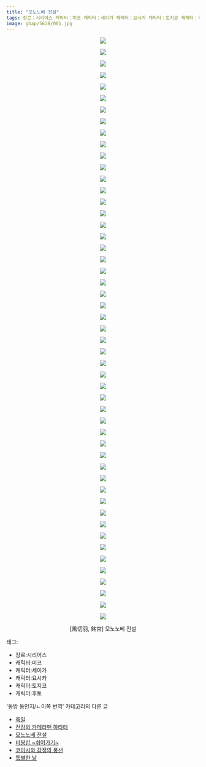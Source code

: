 ```yaml
---
title: "모노노베 전설"
tags: 장르：시리어스 캐릭터：미코 캐릭터：세이가 캐릭터：요시카 캐릭터：토지코 캐릭터：후토 風切羽 銘宮 동방_동인지／ㄴ이쪽_번역
image: ghap/5638/001.jpg
---
```

<div class="article">
<p style="text-align: center; clear: none; float: none;"><img src="{{ site.nasurl }}/ghap/5638/001.jpg"/></p>
<p style="text-align: center; clear: none; float: none;"><img src="{{ site.nasurl }}/ghap/5638/002.jpg"/></p>
<p style="text-align: center; clear: none; float: none;"><img src="{{ site.nasurl }}/ghap/5638/003.jpg"/></p>
<p style="text-align: center; clear: none; float: none;"><img src="{{ site.nasurl }}/ghap/5638/004.jpg"/></p>
<p style="text-align: center; clear: none; float: none;"><img src="{{ site.nasurl }}/ghap/5638/005.jpg"/></p>
<p style="text-align: center; clear: none; float: none;"><img src="{{ site.nasurl }}/ghap/5638/006.jpg"/></p>
<p style="text-align: center; clear: none; float: none;"><img src="{{ site.nasurl }}/ghap/5638/007.jpg"/></p>
<p style="text-align: center; clear: none; float: none;"><img src="{{ site.nasurl }}/ghap/5638/008.jpg"/></p>
<p style="text-align: center; clear: none; float: none;"><img src="{{ site.nasurl }}/ghap/5638/009.jpg"/></p>
<p style="text-align: center; clear: none; float: none;"><img src="{{ site.nasurl }}/ghap/5638/010.jpg"/></p>
<p style="text-align: center; clear: none; float: none;"><img src="{{ site.nasurl }}/ghap/5638/011.jpg"/></p>
<p style="text-align: center; clear: none; float: none;"><img src="{{ site.nasurl }}/ghap/5638/012.jpg"/></p>
<p style="text-align: center; clear: none; float: none;"><img src="{{ site.nasurl }}/ghap/5638/013.jpg"/></p>
<p style="text-align: center; clear: none; float: none;"><img src="{{ site.nasurl }}/ghap/5638/014.jpg"/></p>
<p style="text-align: center; clear: none; float: none;"><img src="{{ site.nasurl }}/ghap/5638/015.jpg"/></p>
<p style="text-align: center; clear: none; float: none;"><img src="{{ site.nasurl }}/ghap/5638/016.jpg"/></p>
<p style="text-align: center; clear: none; float: none;"><img src="{{ site.nasurl }}/ghap/5638/017.jpg"/></p>
<p style="text-align: center; clear: none; float: none;"><img src="{{ site.nasurl }}/ghap/5638/018.jpg"/></p>
<p style="text-align: center; clear: none; float: none;"><img src="{{ site.nasurl }}/ghap/5638/019.jpg"/></p>
<p style="text-align: center; clear: none; float: none;"><img src="{{ site.nasurl }}/ghap/5638/020.jpg"/></p>
<p style="text-align: center; clear: none; float: none;"><img src="{{ site.nasurl }}/ghap/5638/021.jpg"/></p>
<p style="text-align: center; clear: none; float: none;"><img src="{{ site.nasurl }}/ghap/5638/022.jpg"/></p>
<p style="text-align: center; clear: none; float: none;"><img src="{{ site.nasurl }}/ghap/5638/023.jpg"/></p>
<p style="text-align: center; clear: none; float: none;"><img src="{{ site.nasurl }}/ghap/5638/024.jpg"/></p>
<p style="text-align: center; clear: none; float: none;"><img src="{{ site.nasurl }}/ghap/5638/025.jpg"/></p>
<p style="text-align: center; clear: none; float: none;"><img src="{{ site.nasurl }}/ghap/5638/026.jpg"/></p>
<p style="text-align: center; clear: none; float: none;"><img src="{{ site.nasurl }}/ghap/5638/027.jpg"/></p>
<p style="text-align: center; clear: none; float: none;"><img src="{{ site.nasurl }}/ghap/5638/028.jpg"/></p>
<p style="text-align: center; clear: none; float: none;"><img src="{{ site.nasurl }}/ghap/5638/029.jpg"/></p>
<p style="text-align: center; clear: none; float: none;"><img src="{{ site.nasurl }}/ghap/5638/030.jpg"/></p>
<p style="text-align: center; clear: none; float: none;"><img src="{{ site.nasurl }}/ghap/5638/031.jpg"/></p>
<p style="text-align: center; clear: none; float: none;"><img src="{{ site.nasurl }}/ghap/5638/032.jpg"/></p>
<p style="text-align: center; clear: none; float: none;"><img src="{{ site.nasurl }}/ghap/5638/033.jpg"/></p>
<p style="text-align: center; clear: none; float: none;"><img src="{{ site.nasurl }}/ghap/5638/034.jpg"/></p>
<p style="text-align: center; clear: none; float: none;"><img src="{{ site.nasurl }}/ghap/5638/035.jpg"/></p>
<p style="text-align: center; clear: none; float: none;"><img src="{{ site.nasurl }}/ghap/5638/036.jpg"/></p>
<p style="text-align: center; clear: none; float: none;"><img src="{{ site.nasurl }}/ghap/5638/037.jpg"/></p>
<p style="text-align: center; clear: none; float: none;"><img src="{{ site.nasurl }}/ghap/5638/038.jpg"/></p>
<p style="text-align: center; clear: none; float: none;"><img src="{{ site.nasurl }}/ghap/5638/039.jpg"/></p>
<p style="text-align: center; clear: none; float: none;"><img src="{{ site.nasurl }}/ghap/5638/040.jpg"/></p>
<p style="text-align: center; clear: none; float: none;"><img src="{{ site.nasurl }}/ghap/5638/041.jpg"/></p>
<p style="text-align: center; clear: none; float: none;"><img src="{{ site.nasurl }}/ghap/5638/042.jpg"/></p>
<p style="text-align: center; clear: none; float: none;"><img src="{{ site.nasurl }}/ghap/5638/043.jpg"/></p>
<p style="text-align: center; clear: none; float: none;"><img src="{{ site.nasurl }}/ghap/5638/044.jpg"/></p>
<p style="text-align: center; clear: none; float: none;"><img src="{{ site.nasurl }}/ghap/5638/045.jpg"/></p>
<p style="text-align: center; clear: none; float: none;"><img src="{{ site.nasurl }}/ghap/5638/046.jpg"/></p>
<p style="text-align: center; clear: none; float: none;"><img src="{{ site.nasurl }}/ghap/5638/047.jpg"/></p>
<p style="text-align: center; clear: none; float: none;"><img src="{{ site.nasurl }}/ghap/5638/048.jpg"/></p>
<p style="text-align: center; clear: none; float: none;"><img src="{{ site.nasurl }}/ghap/5638/049.jpg"/></p>
<p style="text-align: center; clear: none; float: none;"><img src="{{ site.nasurl }}/ghap/5638/050.jpg"/></p>
<p style="text-align: center; clear: none; float: none;"><img src="{{ site.nasurl }}/ghap/5638/051.jpg"/></p>
<p style="text-align: center; clear: none; float: none;">[風切羽, 銘宮] 모노노베 전설</p>
</div><div class="tagTrail">
<p>태그: </p>
<ul>
<li>장르:시리어스</li>
<li>캐릭터:미코</li>
<li>캐릭터:세이가</li>
<li>캐릭터:요시카</li>
<li>캐릭터:토지코</li>
<li>캐릭터:후토</li>
</ul>
</div><div class="another">
<p>'동방 동인지/ㄴ이쪽 번역' 카테고리의 다른 글</p>
<ul>
<li><a href="/2019-01-24-ghap_5649">축일</a></li>
<li><a href="/2019-01-22-ghap_5639">전장의 카메라맨 하타테</a></li>
<li><a href="/2019-01-21-ghap_5638">모노노베 전설</a></li>
<li><a href="/2019-01-12-ghap_5583">비봉밥 ~쉬어가기~</a></li>
<li><a href="/2018-12-31-ghap_5457">코이시와 감정의 풍선</a></li>
<li><a href="/2018-12-30-ghap_5456">특별한 날</a></li>
</ul>
</div>